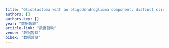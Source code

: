 ```yaml
---
title: "Glioblastoma with an oligodendroglioma component: distinct clinical behavior, genetic alterations, and outcome"
authors: []
authors-key: []
year: "数据暂缺"
article-link: "数据暂缺"
venue: "数据暂缺"
bibex: "数据暂缺"
---
```


